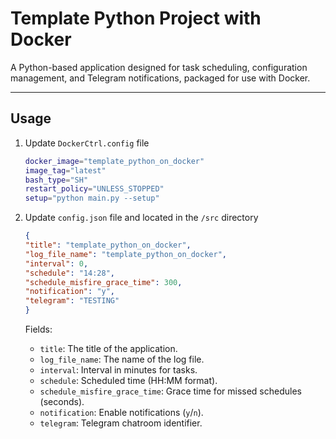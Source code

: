 
# Template Python Project with Docker

A Python-based application designed for task scheduling, configuration management, and Telegram notifications, packaged for use with Docker.

---

## Usage

1. Update `DockerCtrl.config` file
    ```bash
    docker_image="template_python_on_docker"
    image_tag="latest"
    bash_type="SH"
    restart_policy="UNLESS_STOPPED"
    setup="python main.py --setup"
     ```

2. Update `config.json` file and located in the `/src` directory

   ```json
   {
   "title": "template_python_on_docker",
   "log_file_name": "template_python_on_docker",
   "interval": 0,
   "schedule": "14:28",
   "schedule_misfire_grace_time": 300,
   "notification": "y",
   "telegram": "TESTING"
   }
   ```

   Fields:
   - `title`: The title of the application.
   - `log_file_name`: The name of the log file.
   - `interval`: Interval in minutes for tasks.
   - `schedule`: Scheduled time (HH:MM format).
   - `schedule_misfire_grace_time`: Grace time for missed schedules (seconds).
   - `notification`: Enable notifications (`y`/`n`).
   - `telegram`: Telegram chatroom identifier.
